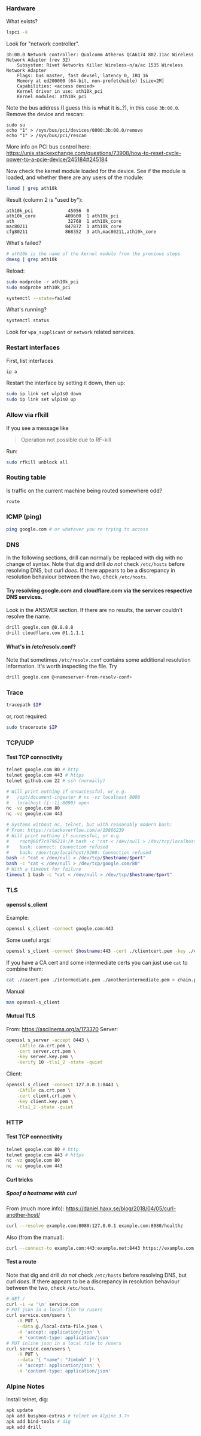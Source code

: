 
### Hardware
What exists?
```sh
lspci -k
```
Look for "network controller".
```
3b:00.0 Network controller: Qualcomm Atheros QCA6174 802.11ac Wireless Network Adapter (rev 32)
	Subsystem: Rivet Networks Killer Wireless-n/a/ac 1535 Wireless Network Adapter
	Flags: bus master, fast devsel, latency 0, IRQ 16
	Memory at ed200000 (64-bit, non-prefetchable) [size=2M]
	Capabilities: <access denied>
	Kernel driver in use: ath10k_pci
	Kernel modules: ath10k_pci
```
Note the bus address (I guess this is what it is..?), in this case `3b:00.0`. Remove the device and
rescan:
```
sudo su
echo "1" > /sys/bus/pci/devices/0000:3b:00.0/remove
echo "1" > /sys/bus/pci/rescan
```
More info on PCI bus control here: https://unix.stackexchange.com/questions/73908/how-to-reset-cycle-power-to-a-pcie-device/245184#245184

Now check the kernel module loaded for the device. See if the module is loaded, and whether there
are any users of the module:
```sh
lsmod | grep ath10k
```
Result (column 2 is "used by"):
```
ath10k_pci             45056  0
ath10k_core           409600  1 ath10k_pci
ath                    32768  1 ath10k_core
mac80211              847872  1 ath10k_core
cfg80211              868352  3 ath,mac80211,ath10k_core
```

What's failed?
```sh
# ath10k is the name of the kernel module from the previous steps
dmesg | grep ath10k
```
Reload:
```sh
sudo modprobe -r ath10k_pci
sudo modprobe ath10k_pci
```
```sh
systemctl --state=failed
```
What's running?
```sh
systemctl status
```
Look for `wpa_supplicant` or `network` related services.

### Restart interfaces
First, list interfaces
```sh
ip a
```
Restart the interface by setting it down, then up:
```sh
sudo ip link set wlp1s0 down
sudo ip link set wlp1s0 up
```

### Allow via rfkill
If you see a message like
> Operation not possible due to RF-kill

Run:
```sh
sudo rfkill unblock all
```

### Routing table
Is traffic on the current machine being routed somewhere odd?
```sh
route
```

### ICMP (ping)
```sh
ping google.com # or whatever you're trying to access
```


### DNS
In the following sections, drill can normally be replaced with dig with no change of syntax. Note
that dig and drill _do not_ check `/etc/hosts` before resolving DNS, but curl _does_. If there
appears to be a discrepancy in resolution behaviour between the two, check `/etc/hosts`.

#### Try resolving google.com and cloudflare.com via the services respective DNS services.
Look in the ANSWER section. If there are no results, the server couldn't resolve the name.
```sh
drill google.com @8.8.8.8
drill cloudflare.com @1.1.1.1
```

#### What's in /etc/resolv.conf?
Note that sometimes `/etc/resolv.conf` contains some additional resolution information. It's worth
inspecting the file.
Try
```sh
drill google.com @<nameserver-from-resolv-conf>
```

### Trace
```sh
tracepath $IP
```
or, root required:
```sh
sudo traceroute $IP
```


### TCP/UDP
#### Test TCP connectivity
```sh
telnet google.com 80 # http
telnet google.com 443 # https
telnet github.com 22 # ssh (normally)

# Will print nothing if unsuccessful, or e.g.
#   /opt/document-ingester # nc -vz localhost 8090
#   localhost ([::1]:8090) open
nc -vz google.com 80
nc -vz google.com 443

# Systems without nc, telnet, but with reasonably modern bash:
# From: https://stackoverflow.com/a/19866239
# Will print nothing if successful, or e.g.
#    root@60f7c0796219:/# bash -c "cat < /dev/null > /dev/tcp/localhost/9200"
#    bash: connect: Connection refused
#    bash: /dev/tcp/localhost/9200: Connection refused
bash -c "cat < /dev/null > /dev/tcp/$hostname/$port"
bash -c "cat < /dev/null > /dev/tcp/google.com/80"
# With a timeout for failure
timeout 1 bash -c "cat < /dev/null > /dev/tcp/$hostname/$port"
```

### TLS
#### openssl s_client
Example:
```sh
openssl s_client -connect google.com:443
```
Some useful args:
```sh
openssl s_client -connect $hostname:443 -cert ./clientcert.pem -key ./clientkey.pem -CAfile ./pathfinderchain.pem
```
If you have a CA cert and some intermediate certs you can just use `cat` to combine them:
```sh
cat ./cacert.pem ./intermediate.pem ./anotherintermediate.pem > chain.pem
```
Manual
```sh
man openssl-s_client
```

#### Mutual TLS
From: https://asciinema.org/a/173370
Server:
```sh
openssl s_server -accept 8443 \
    -CAfile ca.crt.pem \
    -cert server.crt.pem \
    -key server.key.pem \
    -Verify 10 -tls1_2 -state -quiet
```
Client:
```sh
openssl s_client -connect 127.0.0.1:8443 \
    -CAfile ca.crt.pem \
    -cert client.crt.pem \
    -key client.key.pem \
    -tls1_2 -state -quiet
```


### HTTP
#### Test TCP connectivity
```sh
telnet google.com 80 # http
telnet google.com 443 # https
nc -vz google.com 80
nc -vz google.com 443
```

#### Curl tricks
##### Spoof a hostname with curl
From (much more info): https://daniel.haxx.se/blog/2018/04/05/curl-another-host/
```sh
curl --resolve example.com:8080:127.0.0.1 example.com:8080/healthz
```
Also (from the manual):
```sh
curl --connect-to example.com:443:example.net:8443 https://example.com
```

#### Test a route
Note that dig and drill _do not_ check `/etc/hosts` before resolving DNS, but curl _does_. If there
appears to be a discrepancy in resolution behaviour between the two, check `/etc/hosts`.
```sh
# GET /
curl -i -w '\n' service.com
# PUT json in a local file to /users
curl service.com/users \
    -X PUT \
    --data @./local-data-file.json \
    -H 'accept: application/json' \
    -H 'content-type: application/json'
# PUT inline json in a local file to /users
curl service.com/users \
    -X PUT \
    --data '{ "name": "Jimbob" }' \
    -H 'accept: application/json' \
    -H 'content-type: application/json'
```

### Alpine Notes
Install telnet, dig:
```sh
apk update
apk add busybox-extras # telnet on Alpine 3.7+
apk add bind-tools # dig
apk add drill
```
